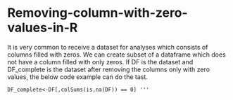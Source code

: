 # Removing-column-with-zero-values-in-R

It is very common to receive a dataset for analyses which consists of columns filled with zeros. We can create subset of a dataframe which does not have a column filled with only zeros. If DF is the dataset and DF_complete is the dataset after removing the columns only with zero values, the below code example can do the tast.

```
DF_complete<-DF[,colSums(is.na(DF)) == 0] '''
